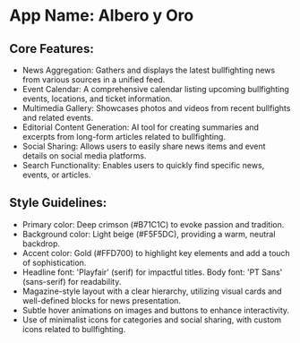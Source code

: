 # **App Name**: Albero y Oro

## Core Features:

- News Aggregation: Gathers and displays the latest bullfighting news from various sources in a unified feed.
- Event Calendar: A comprehensive calendar listing upcoming bullfighting events, locations, and ticket information.
- Multimedia Gallery: Showcases photos and videos from recent bullfights and related events.
- Editorial Content Generation: AI tool for creating summaries and excerpts from long-form articles related to bullfighting.
- Social Sharing: Allows users to easily share news items and event details on social media platforms.
- Search Functionality: Enables users to quickly find specific news, events, or articles.

## Style Guidelines:

- Primary color: Deep crimson (#B71C1C) to evoke passion and tradition.
- Background color: Light beige (#F5F5DC), providing a warm, neutral backdrop.
- Accent color: Gold (#FFD700) to highlight key elements and add a touch of sophistication.
- Headline font: 'Playfair' (serif) for impactful titles. Body font: 'PT Sans' (sans-serif) for readability.
- Magazine-style layout with a clear hierarchy, utilizing visual cards and well-defined blocks for news presentation.
- Subtle hover animations on images and buttons to enhance interactivity.
- Use of minimalist icons for categories and social sharing, with custom icons related to bullfighting.
